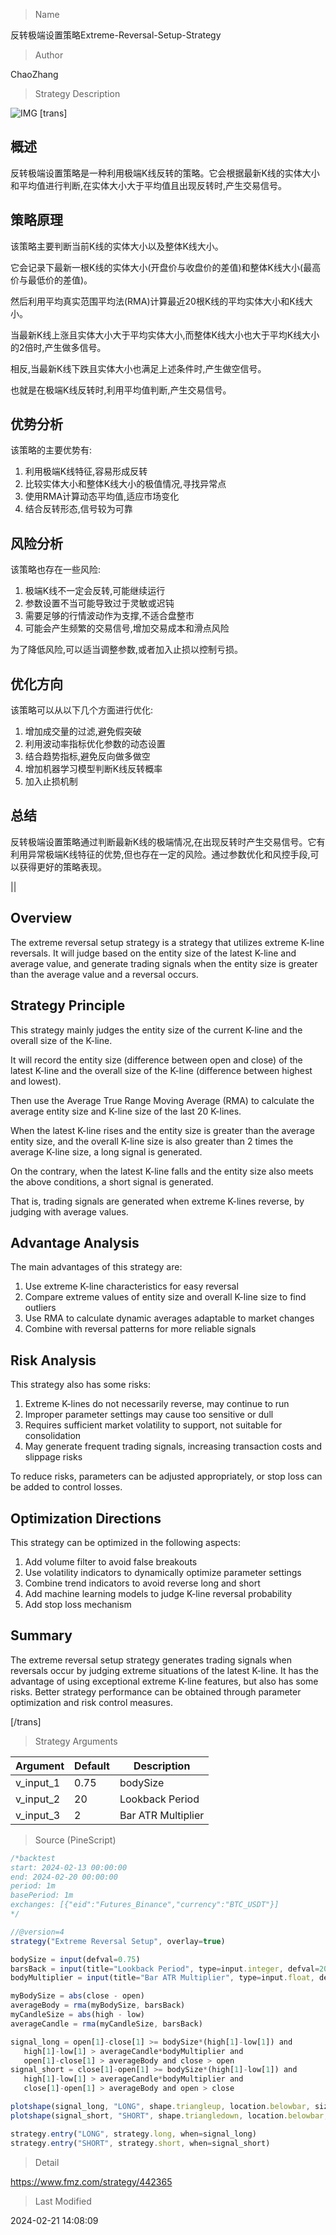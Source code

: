 
> Name

反转极端设置策略Extreme-Reversal-Setup-Strategy

> Author

ChaoZhang

> Strategy Description

![IMG](https://www.fmz.com/upload/asset/1135cf284cbff8d898f.png)
[trans]
## 概述

反转极端设置策略是一种利用极端K线反转的策略。它会根据最新K线的实体大小和平均值进行判断,在实体大小大于平均值且出现反转时,产生交易信号。

## 策略原理

该策略主要判断当前K线的实体大小以及整体K线大小。

它会记录下最新一根K线的实体大小(开盘价与收盘价的差值)和整体K线大小(最高价与最低价的差值)。

然后利用平均真实范围平均法(RMA)计算最近20根K线的平均实体大小和K线大小。

当最新K线上涨且实体大小大于平均实体大小,而整体K线大小也大于平均K线大小的2倍时,产生做多信号。

相反,当最新K线下跌且实体大小也满足上述条件时,产生做空信号。

也就是在极端K线反转时,利用平均值判断,产生交易信号。

## 优势分析

该策略的主要优势有:

1. 利用极端K线特征,容易形成反转
2. 比较实体大小和整体K线大小的极值情况,寻找异常点
3. 使用RMA计算动态平均值,适应市场变化
4. 结合反转形态,信号较为可靠

## 风险分析

该策略也存在一些风险:

1. 极端K线不一定会反转,可能继续运行
2. 参数设置不当可能导致过于灵敏或迟钝
3. 需要足够的行情波动作为支撑,不适合盘整市
4. 可能会产生频繁的交易信号,增加交易成本和滑点风险

为了降低风险,可以适当调整参数,或者加入止损以控制亏损。

## 优化方向

该策略可以从以下几个方面进行优化:

1. 增加成交量的过滤,避免假突破
2. 利用波动率指标优化参数的动态设置
3. 结合趋势指标,避免反向做多做空
4. 增加机器学习模型判断K线反转概率
5. 加入止损机制

## 总结

反转极端设置策略通过判断最新K线的极端情况,在出现反转时产生交易信号。它有利用异常极端K线特征的优势,但也存在一定的风险。通过参数优化和风控手段,可以获得更好的策略表现。

||

## Overview

The extreme reversal setup strategy is a strategy that utilizes extreme K-line reversals. It will judge based on the entity size of the latest K-line and average value, and generate trading signals when the entity size is greater than the average value and a reversal occurs.

## Strategy Principle  

This strategy mainly judges the entity size of the current K-line and the overall size of the K-line.

It will record the entity size (difference between open and close) of the latest K-line and the overall size of the K-line (difference between highest and lowest).

Then use the Average True Range Moving Average (RMA) to calculate the average entity size and K-line size of the last 20 K-lines.

When the latest K-line rises and the entity size is greater than the average entity size, and the overall K-line size is also greater than 2 times the average K-line size, a long signal is generated.

On the contrary, when the latest K-line falls and the entity size also meets the above conditions, a short signal is generated.

That is, trading signals are generated when extreme K-lines reverse, by judging with average values.

## Advantage Analysis

The main advantages of this strategy are:

1. Use extreme K-line characteristics for easy reversal  
2. Compare extreme values of entity size and overall K-line size to find outliers
3. Use RMA to calculate dynamic averages adaptable to market changes
4. Combine with reversal patterns for more reliable signals

## Risk Analysis  

This strategy also has some risks:

1. Extreme K-lines do not necessarily reverse, may continue to run  
2. Improper parameter settings may cause too sensitive or dull
3. Requires sufficient market volatility to support, not suitable for consolidation  
4. May generate frequent trading signals, increasing transaction costs and slippage risks

To reduce risks, parameters can be adjusted appropriately, or stop loss can be added to control losses.

## Optimization Directions

This strategy can be optimized in the following aspects:

1. Add volume filter to avoid false breakouts  
2. Use volatility indicators to dynamically optimize parameter settings
3. Combine trend indicators to avoid reverse long and short  
4. Add machine learning models to judge K-line reversal probability  
5. Add stop loss mechanism

## Summary  

The extreme reversal setup strategy generates trading signals when reversals occur by judging extreme situations of the latest K-line. It has the advantage of using exceptional extreme K-line features, but also has some risks. Better strategy performance can be obtained through parameter optimization and risk control measures.

[/trans]

> Strategy Arguments



|Argument|Default|Description|
|----|----|----|
|v_input_1|0.75|bodySize|
|v_input_2|20|Lookback Period|
|v_input_3|2|Bar ATR Multiplier|


> Source (PineScript)

``` javascript
/*backtest
start: 2024-02-13 00:00:00
end: 2024-02-20 00:00:00
period: 1m
basePeriod: 1m
exchanges: [{"eid":"Futures_Binance","currency":"BTC_USDT"}]
*/

//@version=4
strategy("Extreme Reversal Setup", overlay=true)

bodySize = input(defval=0.75)
barsBack = input(title="Lookback Period", type=input.integer, defval=20, minval=0)
bodyMultiplier = input(title="Bar ATR Multiplier", type=input.float, defval=2.0, minval=0)

myBodySize = abs(close - open)
averageBody = rma(myBodySize, barsBack)
myCandleSize = abs(high - low)
averageCandle = rma(myCandleSize, barsBack)

signal_long = open[1]-close[1] >= bodySize*(high[1]-low[1]) and 
   high[1]-low[1] > averageCandle*bodyMultiplier and 
   open[1]-close[1] > averageBody and close > open
signal_short = close[1]-open[1] >= bodySize*(high[1]-low[1]) and 
   high[1]-low[1] > averageCandle*bodyMultiplier and 
   close[1]-open[1] > averageBody and open > close

plotshape(signal_long, "LONG", shape.triangleup, location.belowbar, size=size.normal)
plotshape(signal_short, "SHORT", shape.triangledown, location.belowbar, size=size.normal)

strategy.entry("LONG", strategy.long, when=signal_long)
strategy.entry("SHORT", strategy.short, when=signal_short)
```

> Detail

https://www.fmz.com/strategy/442365

> Last Modified

2024-02-21 14:08:09
